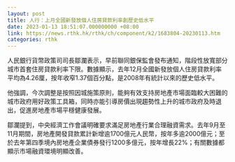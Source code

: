 ```yaml
---
layout: post
title: 人行：上月全國新發放個人住房貸款利率創歷史低水平
date: 2023-01-13 18:51:07.000000000 +08:00
link: https://news.rthk.hk/rthk/ch/component/k2/1683804-20230113.htm
categories: rthk
---
```


人民銀行貨幣政策司司長鄒瀾表示，早前聯同銀保監會發布通知，階段性放寬部分城市首套住房貸款利率下限。數據顯示，去年12月全國新發放個人住房貸款利率平均為4.26厘，按年收窄1.37個百分點，是2008年有統計以來的歷史低水平。

他強調，今次調整是按照因城施策原則，能夠有效支持房地產市場面臨較大困難的城市政府用好政策工具箱，同時亦能引導房價出現趨勢性上升的城市政府及時退出，促進房地產市場平穩健康發展。

鄒瀾提到，中央經濟工作會議明確要求滿足房地產行業合理融資需求。去年9月至11月期間，房地產開發貸款累計新增逾1700億元人民幣，按年多逾2000億元；至於去年第四季境內房地產企業債券發行1200多億元，按年增長22%；有關數據都顯示市場融資環境明顯改善。
